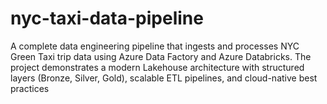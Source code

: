 # nyc-taxi-data-pipeline
A complete data engineering pipeline that ingests and processes NYC Green Taxi trip data using Azure Data Factory and Azure Databricks. The project demonstrates a modern Lakehouse architecture with structured layers (Bronze, Silver, Gold), scalable ETL pipelines, and cloud-native best practices

